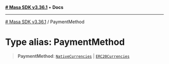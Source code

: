 [**# Masa SDK v3.36.1**](../README.md) • **Docs**

***

[# Masa SDK v3.36.1](../globals.md) / PaymentMethod

# Type alias: PaymentMethod

> **PaymentMethod**: [`NativeCurrencies`](NativeCurrencies.md) \| [`ERC20Currencies`](ERC20Currencies.md)
